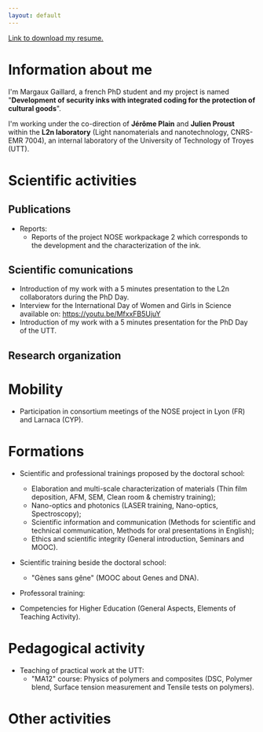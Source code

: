 ```yaml
---
layout: default
---
```


[Link to download my resume.](https://github.com/Margal10/Margal10.github.io/files/10278796/CV-MargauxGaillard.pdf)


# Information about me

I'm Margaux Gaillard, a french PhD student and my project is named "**Development of security inks with integrated coding for the protection of cultural goods**".

I'm working under the co-direction of **Jérôme Plain** and **Julien Proust** within the **L2n laboratory** (Light nanomaterials and nanotechnology, CNRS-EMR 7004), an internal laboratory of the University of Technology of Troyes (UTT).

# Scientific activities
## Publications

- Reports:
  - Reports of the project NOSE workpackage 2 which corresponds to the development and the characterization of the ink.

## Scientific comunications

- Introduction of my work with a 5 minutes presentation to the L2n collaborators during the PhD Day.
- Interview for the International Day of Women and Girls in Science available on: https://youtu.be/MfxxFB5UjuY
- Introduction of my work with a 5 minutes presentation for the PhD Day of the UTT.

## Research organization

# Mobility

- Participation in consortium meetings of the NOSE project in Lyon (FR) and Larnaca (CYP).

# Formations

- Scientific and professional trainings proposed by the doctoral school:
  - Elaboration and multi-scale characterization of materials (Thin film deposition, AFM, SEM, Clean room & chemistry training);
  - Nano-optics and photonics (LASER training, Nano-optics, Spectroscopy);
  - Scientific information and communication (Methods for scientific and technical communication, Methods for oral presentations in English);
  - Ethics and scientific integrity (General introduction, Seminars and MOOC).

- Scientific training beside the doctoral school:
  - "Gènes sans gêne" (MOOC about Genes and DNA).

-  Professoral training:
  - Competencies for Higher Education (General Aspects, Elements of Teaching Activity).

# Pedagogical activity

- Teaching of practical work at the UTT:
  - "MA12" course: Physics of polymers and composites (DSC, Polymer blend, Surface tension measurement and Tensile tests on polymers).

# Other activities

